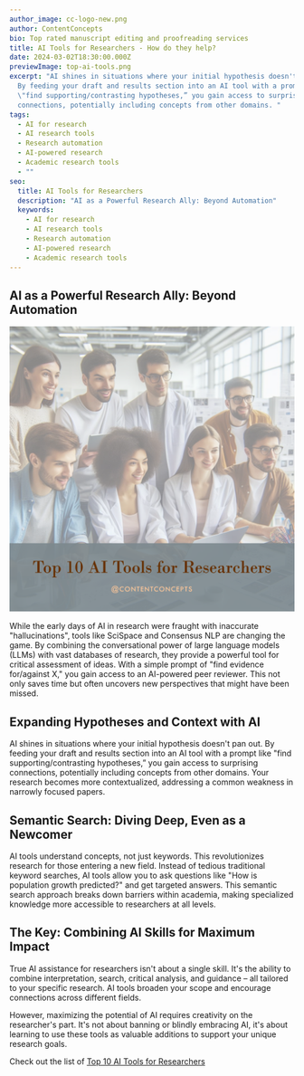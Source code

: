 ```yaml
---
author_image: cc-logo-new.png
author: ContentConcepts
bio: Top rated manuscript editing and proofreading services
title: AI Tools for Researchers - How do they help?
date: 2024-03-02T18:30:00.000Z
previewImage: top-ai-tools.png
excerpt: "AI shines in situations where your initial hypothesis doesn't pan out.
  By feeding your draft and results section into an AI tool with a prompt like
  \"find supporting/contrasting hypotheses,” you gain access to surprising
  connections, potentially including concepts from other domains. "
tags:
  - AI for research
  - AI research tools
  - Research automation
  - AI-powered research
  - Academic research tools
  - ""
seo:
  title: AI Tools for Researchers
  description: "AI as a Powerful Research Ally: Beyond Automation"
  keywords:
    - AI for research
    - AI research tools
    - Research automation
    - AI-powered research
    - Academic research tools
---
```



## **AI as a Powerful Research Ally: Beyond Automation**

![](top-ai-tools1.png)

While the early days of AI in research were fraught with inaccurate "hallucinations", tools like SciSpace and Consensus NLP are changing the game. By combining the conversational power of large language models (LLMs) with vast databases of research, they provide a powerful tool for critical assessment of ideas. With a simple prompt of "find evidence for/against X," you gain access to an AI-powered peer reviewer. This not only saves time but often uncovers new perspectives that might have been missed.

## **Expanding Hypotheses and Context with AI**

AI shines in situations where your initial hypothesis doesn't pan out. By feeding your draft and results section into an AI tool with a prompt like "find supporting/contrasting hypotheses,” you gain access to surprising connections, potentially including concepts from other domains. Your research becomes more contextualized, addressing a common weakness in narrowly focused papers.

## **Semantic Search: Diving Deep, Even as a Newcomer**

AI tools understand concepts, not just keywords. This revolutionizes research for those entering a new field. Instead of tedious traditional keyword searches, AI tools allow you to ask questions like "How is population growth predicted?" and get targeted answers. This semantic search approach breaks down barriers within academia, making specialized knowledge more accessible to researchers at all levels.

## **The Key: Combining AI Skills for Maximum Impact**

True AI assistance for researchers isn't about a single skill. It's the ability to combine interpretation, search, critical analysis, and guidance – all tailored to your specific research. AI tools broaden your scope and encourage connections across different fields.

However, maximizing the potential of AI requires creativity on the researcher's part. It's not about banning or blindly embracing AI, it's about learning to use these tools as valuable additions to support your unique research goals.

C﻿heck out the list of [Top 10 AI Tools for Researchers](https://contentconcepts.com/blog/top-10-generative-ai-tools-for-researchers/)